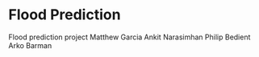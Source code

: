 # Flood Prediction

Flood prediction project
Matthew Garcia
Ankit Narasimhan
Philip Bedient
Arko Barman
